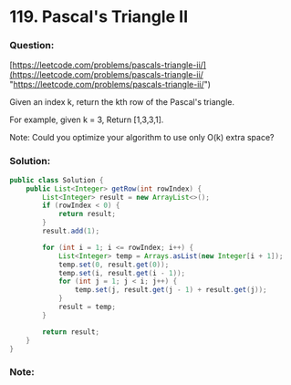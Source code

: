 # 119. Pascal's Triangle II

### Question:

[https://leetcode.com/problems/pascals-triangle-ii/](https://leetcode.com/problems/pascals-triangle-ii/ "https://leetcode.com/problems/pascals-triangle-ii/")

Given an index k, return the kth row of the Pascal's triangle.

For example, given k = 3,
Return [1,3,3,1].

Note: Could you optimize your algorithm to use only O(k) extra space?

### **Solution**:

```java
public class Solution {
    public List<Integer> getRow(int rowIndex) {
        List<Integer> result = new ArrayList<>();
        if (rowIndex < 0) {
            return result;
        }
        result.add(1);

        for (int i = 1; i <= rowIndex; i++) {
            List<Integer> temp = Arrays.asList(new Integer[i + 1]);
            temp.set(0, result.get(0));
            temp.set(i, result.get(i - 1));
            for (int j = 1; j < i; j++) {
                temp.set(j, result.get(j - 1) + result.get(j));
            }
            result = temp;
        }

        return result;
    }
}
```

### **Note**:



